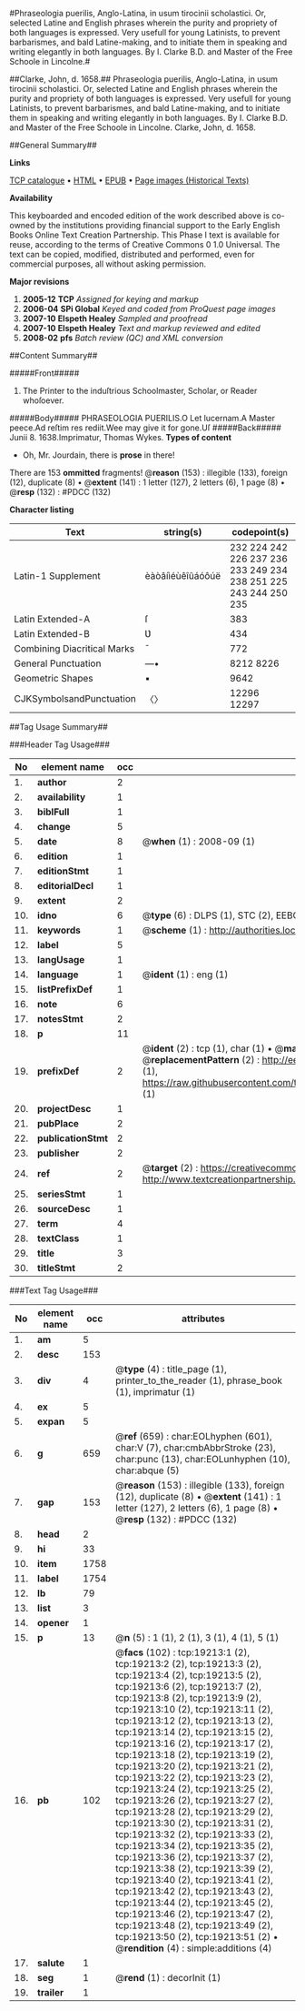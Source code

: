 #Phraseologia puerilis, Anglo-Latina, in usum tirocinii scholastici. Or, selected Latine and English phrases wherein the purity and propriety of both languages is expressed. Very usefull for young Latinists, to prevent barbarismes, and bald Latine-making, and to initiate them in speaking and writing elegantly in both languages. By I. Clarke B.D. and Master of the Free Schoole in Lincolne.#

##Clarke, John, d. 1658.##
Phraseologia puerilis, Anglo-Latina, in usum tirocinii scholastici. Or, selected Latine and English phrases wherein the purity and propriety of both languages is expressed. Very usefull for young Latinists, to prevent barbarismes, and bald Latine-making, and to initiate them in speaking and writing elegantly in both languages. By I. Clarke B.D. and Master of the Free Schoole in Lincolne.
Clarke, John, d. 1658.

##General Summary##

**Links**

[TCP catalogue](http://www.ota.ox.ac.uk/tcp/)  • 
[HTML](http://tei.it.ox.ac.uk/tcp/Texts-HTML/free/A18/A18944.html)  • 
[EPUB](http://tei.it.ox.ac.uk/tcp/Texts-EPUB/free/A18/A18944.epub) • 
[Page images (Historical Texts)](https://data.historicaltexts.jisc.ac.uk/view?pubId=eebo-99853815e&pageId=eebo-99853815e-19213-1)

**Availability**

This keyboarded and encoded edition of the
	       work described above is co-owned by the institutions
	       providing financial support to the Early English Books
	       Online Text Creation Partnership. This Phase I text is
	       available for reuse, according to the terms of Creative
	       Commons 0 1.0 Universal. The text can be copied,
	       modified, distributed and performed, even for
	       commercial purposes, all without asking permission.

**Major revisions**

1. __2005-12__ __TCP__ *Assigned for keying and markup*
1. __2006-04__ __SPi Global__ *Keyed and coded from ProQuest page images*
1. __2007-10__ __Elspeth Healey__ *Sampled and proofread*
1. __2007-10__ __Elspeth Healey__ *Text and markup reviewed and edited*
1. __2008-02__ __pfs__ *Batch review (QC) and XML conversion*

##Content Summary##

#####Front#####

1. The Printer to the induſtrious Schoolmaster, Scholar, or Reader whoſoever.

#####Body#####
PHRASEOLOGIA PUERILIS.O Let lucernam.A Master peece.Ad reſtim res rediit.Wee may give it for gone.Uſ
#####Back#####
Junii 8. 1638.Imprimatur, Thomas Wykes.
**Types of content**

  * Oh, Mr. Jourdain, there is **prose** in there!

There are 153 **ommitted** fragments! 
 @__reason__ (153) : illegible (133), foreign (12), duplicate (8)  •  @__extent__ (141) : 1 letter (127), 2 letters (6), 1 page (8)  •  @__resp__ (132) : #PDCC (132)

**Character listing**


|Text|string(s)|codepoint(s)|
|---|---|---|
|Latin-1 Supplement|èàòâíìéùêîûáóôúë|232 224 242 226 237 236 233 249 234 238 251 225 243 244 250 235|
|Latin Extended-A|ſ|383|
|Latin Extended-B|Ʋ|434|
|Combining             Diacritical Marks|̄|772|
|General Punctuation|—•|8212 8226|
|Geometric Shapes|▪|9642|
|CJKSymbolsandPunctuation|〈〉|12296 12297|

##Tag Usage Summary##

###Header Tag Usage###

|No|element name|occ|attributes|
|---|---|---|---|
|1.|__author__|2||
|2.|__availability__|1||
|3.|__biblFull__|1||
|4.|__change__|5||
|5.|__date__|8| @__when__ (1) : 2008-09 (1)|
|6.|__edition__|1||
|7.|__editionStmt__|1||
|8.|__editorialDecl__|1||
|9.|__extent__|2||
|10.|__idno__|6| @__type__ (6) : DLPS (1), STC (2), EEBO-CITATION (1), PROQUEST (1), VID (1)|
|11.|__keywords__|1| @__scheme__ (1) : http://authorities.loc.gov/ (1)|
|12.|__label__|5||
|13.|__langUsage__|1||
|14.|__language__|1| @__ident__ (1) : eng (1)|
|15.|__listPrefixDef__|1||
|16.|__note__|6||
|17.|__notesStmt__|2||
|18.|__p__|11||
|19.|__prefixDef__|2| @__ident__ (2) : tcp (1), char (1)  •  @__matchPattern__ (2) : ([0-9\-]+):([0-9IVX]+) (1), (.+) (1)  •  @__replacementPattern__ (2) : http://eebo.chadwyck.com/downloadtiff?vid=$1&page=$2 (1), https://raw.githubusercontent.com/textcreationpartnership/Texts/master/tcpchars.xml#$1 (1)|
|20.|__projectDesc__|1||
|21.|__pubPlace__|2||
|22.|__publicationStmt__|2||
|23.|__publisher__|2||
|24.|__ref__|2| @__target__ (2) : https://creativecommons.org/publicdomain/zero/1.0/ (1), http://www.textcreationpartnership.org/docs/. (1)|
|25.|__seriesStmt__|1||
|26.|__sourceDesc__|1||
|27.|__term__|4||
|28.|__textClass__|1||
|29.|__title__|3||
|30.|__titleStmt__|2||


###Text Tag Usage###

|No|element name|occ|attributes|
|---|---|---|---|
|1.|__am__|5||
|2.|__desc__|153||
|3.|__div__|4| @__type__ (4) : title_page (1), printer_to_the_reader (1), phrase_book (1), imprimatur (1)|
|4.|__ex__|5||
|5.|__expan__|5||
|6.|__g__|659| @__ref__ (659) : char:EOLhyphen (601), char:V (7), char:cmbAbbrStroke (23), char:punc (13), char:EOLunhyphen (10), char:abque (5)|
|7.|__gap__|153| @__reason__ (153) : illegible (133), foreign (12), duplicate (8)  •  @__extent__ (141) : 1 letter (127), 2 letters (6), 1 page (8)  •  @__resp__ (132) : #PDCC (132)|
|8.|__head__|2||
|9.|__hi__|33||
|10.|__item__|1758||
|11.|__label__|1754||
|12.|__lb__|79||
|13.|__list__|3||
|14.|__opener__|1||
|15.|__p__|13| @__n__ (5) : 1 (1), 2 (1), 3 (1), 4 (1), 5 (1)|
|16.|__pb__|102| @__facs__ (102) : tcp:19213:1 (2), tcp:19213:2 (2), tcp:19213:3 (2), tcp:19213:4 (2), tcp:19213:5 (2), tcp:19213:6 (2), tcp:19213:7 (2), tcp:19213:8 (2), tcp:19213:9 (2), tcp:19213:10 (2), tcp:19213:11 (2), tcp:19213:12 (2), tcp:19213:13 (2), tcp:19213:14 (2), tcp:19213:15 (2), tcp:19213:16 (2), tcp:19213:17 (2), tcp:19213:18 (2), tcp:19213:19 (2), tcp:19213:20 (2), tcp:19213:21 (2), tcp:19213:22 (2), tcp:19213:23 (2), tcp:19213:24 (2), tcp:19213:25 (2), tcp:19213:26 (2), tcp:19213:27 (2), tcp:19213:28 (2), tcp:19213:29 (2), tcp:19213:30 (2), tcp:19213:31 (2), tcp:19213:32 (2), tcp:19213:33 (2), tcp:19213:34 (2), tcp:19213:35 (2), tcp:19213:36 (2), tcp:19213:37 (2), tcp:19213:38 (2), tcp:19213:39 (2), tcp:19213:40 (2), tcp:19213:41 (2), tcp:19213:42 (2), tcp:19213:43 (2), tcp:19213:44 (2), tcp:19213:45 (2), tcp:19213:46 (2), tcp:19213:47 (2), tcp:19213:48 (2), tcp:19213:49 (2), tcp:19213:50 (2), tcp:19213:51 (2)  •  @__rendition__ (4) : simple:additions (4)|
|17.|__salute__|1||
|18.|__seg__|1| @__rend__ (1) : decorInit (1)|
|19.|__trailer__|1||
